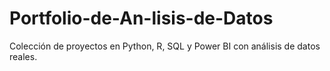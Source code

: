 # Portfolio-de-An-lisis-de-Datos
Colección de proyectos en Python, R, SQL y Power BI con análisis de datos reales.
